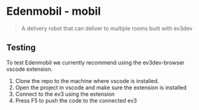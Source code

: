 
# Edenmobil - mobil

> A delivery robot that can deliver to multiple rooms built with ev3dev


## Testing

To test Edenmobil we currently recommend using the ev3dev-browser vscode extension.

1. Clone the repo to the machine where vscode is installed.
2. Open the project in vscode and make sure the extension is installed
3. Connect to the ev3 using the extension
4. Press F5 to push the code to the connected ev3
    